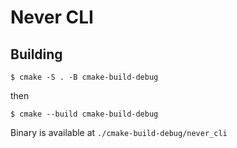 # Never CLI

## Building

```shell
$ cmake -S . -B cmake-build-debug   
```
then 

```shell
$ cmake --build cmake-build-debug   
```

Binary is available at `./cmake-build-debug/never_cli`